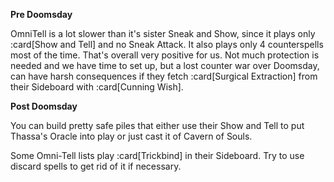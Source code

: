 **Pre Doomsday**

OmniTell is a lot slower than it's sister Sneak and Show, since it plays only
:card[Show and Tell] and no Sneak Attack. It also plays only 4 counterspells
most of the time. That's overall very positive for us. Not much protection is
needed and we have time to set up, but a lost counter war over Doomsday, can
have harsh consequences if they fetch :card[Surgical Extraction] from their
Sideboard with :card[Cunning Wish].

**Post Doomsday**

You can build pretty safe piles that either use their Show and Tell to put
Thassa's Oracle into play or just cast it of Cavern of Souls.

Some Omni-Tell lists play :card[Trickbind] in their Sideboard. Try to use
discard spells to get rid of it if necessary.
